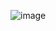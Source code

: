 ![image](https://github.com/ilrexho2011/Project-EULER-Possible-Solutions-Problems-201_to_300/assets/61479363/b0c411fe-1cc3-4806-9d82-3e8e94c4d9c3)


